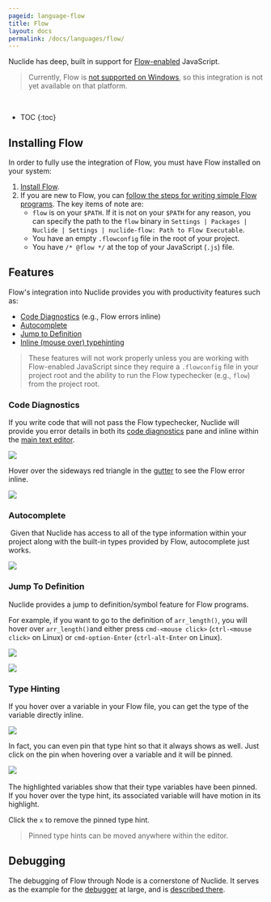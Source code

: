 ```yaml
---
pageid: language-flow
title: Flow
layout: docs
permalink: /docs/languages/flow/
---
```


Nuclide has deep, built in support for [Flow-enabled](http://flowtype.org) JavaScript.

> Currently, Flow is [not supported on Windows](https://github.com/facebook/flow/issues/6), so this
> integration is not yet available on that platform.

<br/>

* TOC
{:toc}

## Installing Flow

In order to fully use the integration of Flow, you must have Flow installed on your system:

1. [Install Flow](http://flowtype.org/docs/getting-started.html#installing-flow).
2. If you are new to Flow, you can [follow the steps for writing simple Flow programs](http://flowtype.org/docs/five-simple-examples.html). The
key items of note are:
   * `flow` is on your `$PATH`. If it is not on your `$PATH` for any reason, you can specify the
   path to the `flow` binary in `Settings | Packages | Nuclide | Settings |
   nuclide-flow: Path to Flow Executable`.
   * You have an empty `.flowconfig` file in the root of your project.
   * You have `/* @flow */` at the top of your JavaScript (`.js`) file.

## Features

Flow's integration into Nuclide provides you with productivity features such as:

* [Code Diagnostics](#features__code-diagnostics) (e.g., Flow errors inline)
* [Autocomplete](#features__autocomplete)
* [Jump to Definition](#features__jump-to-definition)
* [Inline (mouse over) typehinting](#features__type-hinting)

> These features will not work properly unless you are working with Flow-enabled JavaScript since
> they require a `.flowconfig` file in your project root and the ability to run the Flow
> typechecker (e.g., `flow`) from the project root.

### Code Diagnostics

If you write code that will not pass the Flow typechecker, Nuclide will provide you error details in
both its [code diagnostics](/docs/editor/basics/#status-bar__code-diagnostics) pane and inline
within the [main text editor](/docs/editor/basics/#editing-area).

![](/static/images/docs/language-flow-code-diagnostics.png)

Hover over the sideways red triangle in the [gutter](/docs/editor/basics/#gutter) to see the Flow
error inline.

![](/static/images/docs/language-flow-code-diagnostics-gutter.png)

### Autocomplete
​​
Given that Nuclide has access to all of the type information within your project along with the
built-in types provided by Flow, autocomplete just works.

![](/static/images/docs/language-flow-autocomplete.png)

### Jump To Definition

Nuclide provides a jump to definition/symbol feature for Flow programs.

For example, if you want to go to the definition of `arr_length()`, you will hover over
`arr_length()`and either press `cmd-<mouse click>` (`ctrl-<mouse click>` on Linux) or
`cmd-option-Enter` (`ctrl-alt-Enter` on Linux).

![](/static/images/docs/language-flow-jump-to-definition-link.png)

![](/static/images/docs/language-flow-jump-to-definition-result.png)

### Type Hinting

If you hover over a variable in your Flow file, you can get the type of the variable directly
inline.

![](/static/images/docs/language-flow-typehint.png)

In fact, you can even pin that type hint so that it always shows as well. Just click on the pin
when hovering over a variable and it will be pinned.

​​![](/static/images/docs/language-flow-pinned-typehint.png)

The highlighted variables show that their type variables have been pinned. If you hover over the
type hint, its associated variable will have motion in its highlight.

Click the `x` to remove the pinned type hint.

> Pinned type hints can be moved anywhere within the editor.

## Debugging

The debugging of Flow through Node is a cornerstone of Nuclide. It serves as the example for
the [debugger](/docs/features/debugger/) at large, and is
[described there](/docs/features/debugger/#basics).
